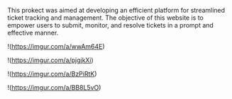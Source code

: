 This prokect was aimed at developing an efficient platform for streamlined ticket tracking and management. The objective of this website is to empower users to submit, monitor, and resolve tickets in a prompt and effective manner.

!(https://imgur.com/a/wwAm64E)


!(https://imgur.com/a/pjgjkXi)


!(https://imgur.com/a/BzPiRtK)



!(https://imgur.com/a/BB8L5vO)
